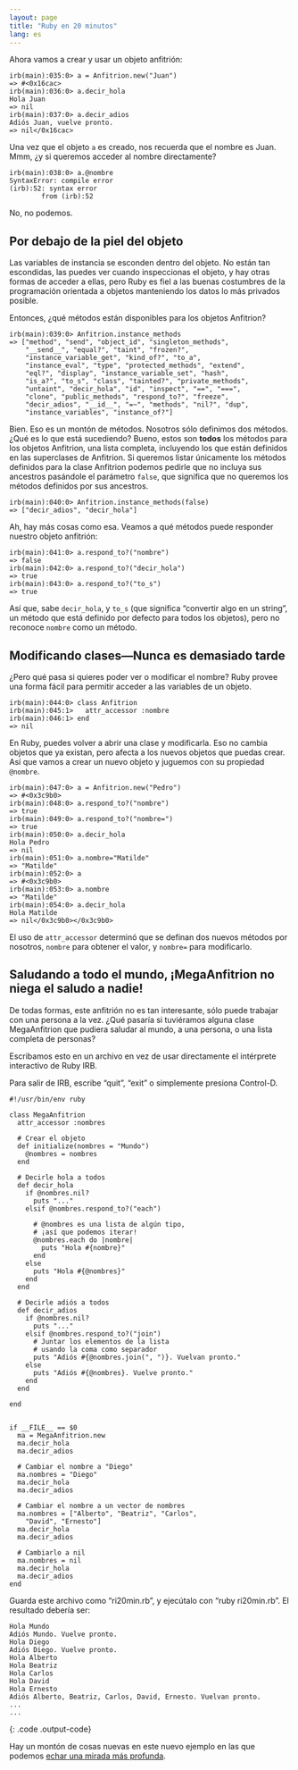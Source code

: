 ```yaml
---
layout: page
title: "Ruby en 20 minutos"
lang: es
---
```


Ahora vamos a crear y usar un objeto anfitrión:

    irb(main):035:0> a = Anfitrion.new("Juan")
    => #<0x16cac>
    irb(main):036:0> a.decir_hola
    Hola Juan
    => nil
    irb(main):037:0> a.decir_adios
    Adiós Juan, vuelve pronto.
    => nil</0x16cac>

Una vez que el objeto `a` es creado, nos recuerda que el nombre es Juan.
Mmm, ¿y si queremos acceder al nombre directamente?

    irb(main):038:0> a.@nombre
    SyntaxError: compile error
    (irb):52: syntax error
            from (irb):52

No, no podemos.

## Por debajo de la piel del objeto

Las variables de instancia se esconden dentro del objeto. No están tan
escondidas, las puedes ver cuando inspeccionas el objeto, y hay otras
formas de acceder a ellas, pero Ruby es fiel a las buenas costumbres de
la programación orientada a objetos manteniendo los datos lo más
privados posible.

Entonces, ¿qué métodos están disponibles para los objetos Anfitrion?

    irb(main):039:0> Anfitrion.instance_methods
    => ["method", "send", "object_id", "singleton_methods",
        "__send__", "equal?", "taint", "frozen?",
        "instance_variable_get", "kind_of?", "to_a",
        "instance_eval", "type", "protected_methods", "extend",
        "eql?", "display", "instance_variable_set", "hash",
        "is_a?", "to_s", "class", "tainted?", "private_methods",
        "untaint", "decir_hola", "id", "inspect", "==", "===",
        "clone", "public_methods", "respond_to?", "freeze",
        "decir_adios", "__id__", "=~", "methods", "nil?", "dup",
        "instance_variables", "instance_of?"]

Bien. Eso es un montón de métodos. Nosotros sólo definimos dos métodos.
¿Qué es lo que está sucediendo? Bueno, estos son **todos** los métodos
para los objetos Anfitrion, una lista completa, incluyendo los que están
definidos en las superclases de Anfitrion. Si queremos listar únicamente
los métodos definidos para la clase Anfitrion podemos pedirle que no
incluya sus ancestros pasándole el parámetro `false`, que significa que
no queremos los métodos definidos por sus ancestros.

    irb(main):040:0> Anfitrion.instance_methods(false)
    => ["decir_adios", "decir_hola"]

Ah, hay más cosas como esa. Veamos a qué métodos puede responder nuestro
objeto anfitrión:

    irb(main):041:0> a.respond_to?("nombre")
    => false
    irb(main):042:0> a.respond_to?("decir_hola")
    => true
    irb(main):043:0> a.respond_to?("to_s")
    => true

Así que, sabe `decir_hola`, y `to_s` (que significa “convertir algo en
un string”, un método que está definido por defecto para todos los
objetos), pero no reconoce `nombre` como un método.

## Modificando clases—Nunca es demasiado tarde

¿Pero qué pasa si quieres poder ver o modificar el nombre? Ruby provee
una forma fácil para permitir acceder a las variables de un objeto.

    irb(main):044:0> class Anfitrion
    irb(main):045:1>   attr_accessor :nombre
    irb(main):046:1> end
    => nil

En Ruby, puedes volver a abrir una clase y modificarla. Eso no cambia
objetos que ya existan, pero afecta a los nuevos objetos que puedas
crear. Así que vamos a crear un nuevo objeto y juguemos con su propiedad
`@nombre`.

    irb(main):047:0> a = Anfitrion.new("Pedro")
    => #<0x3c9b0>
    irb(main):048:0> a.respond_to?("nombre")
    => true
    irb(main):049:0> a.respond_to?("nombre=")
    => true
    irb(main):050:0> a.decir_hola
    Hola Pedro
    => nil
    irb(main):051:0> a.nombre="Matilde"
    => "Matilde"
    irb(main):052:0> a
    => #<0x3c9b0>
    irb(main):053:0> a.nombre
    => "Matilde"
    irb(main):054:0> a.decir_hola
    Hola Matilde
    => nil</0x3c9b0></0x3c9b0>

El uso de `attr_accessor` determinó que se definan dos nuevos métodos
por nosotros, `nombre` para obtener el valor, y `nombre=` para
modificarlo.

## Saludando a todo el mundo, ¡MegaAnfitrion no niega el saludo a nadie!

De todas formas, este anfitrión no es tan interesante, sólo puede
trabajar con una persona a la vez. ¿Qué pasaría si tuviéramos alguna
clase MegaAnfitrion que pudiera saludar al mundo, a una persona, o una
lista completa de personas?

Escribamos esto en un archivo en vez de usar directamente el intérprete
interactivo de Ruby IRB.

Para salir de IRB, escribe “quit”, “exit” o simplemente presiona
Control-D.

    #!/usr/bin/env ruby
    
    class MegaAnfitrion
      attr_accessor :nombres
    
      # Crear el objeto
      def initialize(nombres = "Mundo")
        @nombres = nombres
      end
    
      # Decirle hola a todos
      def decir_hola
        if @nombres.nil?
          puts "..."
        elsif @nombres.respond_to?("each")
    
          # @nombres es una lista de algún tipo,
          # ¡así que podemos iterar!
          @nombres.each do |nombre|
            puts "Hola #{nombre}"
          end
        else
          puts "Hola #{@nombres}"
        end
      end
    
      # Decirle adiós a todos
      def decir_adios
        if @nombres.nil?
          puts "..."
        elsif @nombres.respond_to?("join")
          # Juntar los elementos de la lista
          # usando la coma como separador
          puts "Adiós #{@nombres.join(", ")}. Vuelvan pronto."
        else
          puts "Adiós #{@nombres}. Vuelve pronto."
        end
      end
    
    end
    
    
    if __FILE__ == $0
      ma = MegaAnfitrion.new
      ma.decir_hola
      ma.decir_adios
    
      # Cambiar el nombre a "Diego"
      ma.nombres = "Diego"
      ma.decir_hola
      ma.decir_adios
    
      # Cambiar el nombre a un vector de nombres
      ma.nombres = ["Alberto", "Beatriz", "Carlos",
        "David", "Ernesto"]
      ma.decir_hola
      ma.decir_adios
    
      # Cambiarlo a nil
      ma.nombres = nil
      ma.decir_hola
      ma.decir_adios
    end

Guarda este archivo como “ri20min.rb”, y ejecútalo con “ruby
ri20min.rb”. El resultado debería ser:

    Hola Mundo
    Adiós Mundo. Vuelve pronto.
    Hola Diego
    Adiós Diego. Vuelve pronto.
    Hola Alberto
    Hola Beatriz
    Hola Carlos
    Hola David
    Hola Ernesto
    Adiós Alberto, Beatriz, Carlos, David, Ernesto. Vuelvan pronto.
    ...
    ...
{: .code .output-code}

Hay un montón de cosas nuevas en este nuevo ejemplo en las que podemos
[echar una mirada más profunda](../4/).

